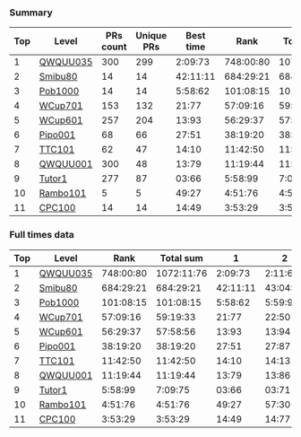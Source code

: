 <!-- Rank double -->
  
### Summary
  <table>
  <thead>
    <tr>
      <th>Top</th>
      <th>Level</th>
      <th>PRs count</th>
      <th>Unique PRs</th>
      <th>Best time</th>
      <th>Rank</th>
      <th>Total sum</th>
      <th>Times > 2x</th>
      <th>Removed times</th>
    </tr>
  </thead>
  <tbody>
    <tr>
      <td>1</td>
      <td><a href="https://elma.online/levels/156">QWQUU035</a>
      </td>
      <td>300</td>
      <td>299</td>
      <td>2:09:73</td>
      <td>748:00:80</td>
      <td>1072:11:76</td>
      <td>65</td>
      <td>66</td>
    </tr>
    <tr>
      <td>2</td>
      <td><a href="https://elma.online/levels/690">Smibu80</a>
      </td>
      <td>14</td>
      <td>14</td>
      <td>42:11:11</td>
      <td>684:29:21</td>
      <td>684:29:21</td>
      <td>0</td>
      <td>0</td>
    </tr>
    <tr>
      <td>3</td>
      <td><a href="https://elma.online/levels/359892">Pob1000</a>
      </td>
      <td>14</td>
      <td>14</td>
      <td>5:58:62</td>
      <td>101:08:15</td>
      <td>101:08:15</td>
      <td>0</td>
      <td>0</td>
    </tr>
    <tr>
      <td>4</td>
      <td><a href="https://elma.online/levels/371127">WCup701</a>
      </td>
      <td>153</td>
      <td>132</td>
      <td>21:77</td>
      <td>57:09:16</td>
      <td>59:19:33</td>
      <td>2</td>
      <td>23</td>
    </tr>
    <tr>
      <td>5</td>
      <td><a href="https://elma.online/levels/237824">WCup601</a>
      </td>
      <td>257</td>
      <td>204</td>
      <td>13:93</td>
      <td>56:29:37</td>
      <td>57:58:56</td>
      <td>3</td>
      <td>56</td>
    </tr>
    <tr>
      <td>6</td>
      <td><a href="https://elma.online/levels/1697">Pipo001</a>
      </td>
      <td>68</td>
      <td>66</td>
      <td>27:51</td>
      <td>38:19:20</td>
      <td>38:19:20</td>
      <td>0</td>
      <td>2</td>
    </tr>
    <tr>
      <td>7</td>
      <td><a href="https://elma.online/levels/331252">TTC101</a>
      </td>
      <td>62</td>
      <td>47</td>
      <td>14:10</td>
      <td>11:42:50</td>
      <td>11:42:50</td>
      <td>0</td>
      <td>15</td>
    </tr>
    <tr>
      <td>8</td>
      <td><a href="https://elma.online/levels/2">QWQUU001</a>
      </td>
      <td>300</td>
      <td>48</td>
      <td>13:79</td>
      <td>11:19:44</td>
      <td>11:19:44</td>
      <td>0</td>
      <td>252</td>
    </tr>
    <tr>
      <td>9</td>
      <td><a href="https://elma.online/levels/163">Tutor1</a>
      </td>
      <td>277</td>
      <td>87</td>
      <td>03:66</td>
      <td>5:58:99</td>
      <td>7:09:75</td>
      <td>4</td>
      <td>194</td>
    </tr>
    <tr>
      <td>10</td>
      <td><a href="https://elma.online/levels/2599">Rambo101</a>
      </td>
      <td>5</td>
      <td>5</td>
      <td>49:27</td>
      <td>4:51:76</td>
      <td>4:51:76</td>
      <td>0</td>
      <td>0</td>
    </tr>
    <tr>
      <td>11</td>
      <td><a href="https://elma.online/levels/483457">CPC100</a>
      </td>
      <td>14</td>
      <td>14</td>
      <td>14:49</td>
      <td>3:53:29</td>
      <td>3:53:29</td>
      <td>0</td>
      <td>0</td>
    </tr>
  </tbody>
</table>

  ### Full times data
  <table>
  <thead>
    <tr>
      <th>Top</th>
      <th>Level</th>
      <th>Rank</th>
      <th>Total sum</th>
      <th>1</th>
      <th>2</th>
      <th>3</th>
      <th>4</th>
      <th>5</th>
      <th>6</th>
      <th>7</th>
      <th>8</th>
      <th>9</th>
      <th>10</th>
      <th>11</th>
      <th>12</th>
      <th>13</th>
      <th>14</th>
      <th>15</th>
      <th>16</th>
      <th>17</th>
      <th>18</th>
      <th>19</th>
      <th>20</th>
      <th>21</th>
      <th>22</th>
      <th>23</th>
      <th>24</th>
      <th>25</th>
      <th>26</th>
      <th>27</th>
      <th>28</th>
      <th>29</th>
      <th>30</th>
      <th>31</th>
      <th>32</th>
      <th>33</th>
      <th>34</th>
      <th>35</th>
      <th>36</th>
      <th>37</th>
      <th>38</th>
      <th>39</th>
      <th>40</th>
      <th>41</th>
      <th>42</th>
      <th>43</th>
      <th>44</th>
      <th>45</th>
      <th>46</th>
      <th>47</th>
      <th>48</th>
      <th>49</th>
      <th>50</th>
      <th>51</th>
      <th>52</th>
      <th>53</th>
      <th>54</th>
      <th>55</th>
      <th>56</th>
      <th>57</th>
      <th>58</th>
      <th>59</th>
      <th>60</th>
      <th>61</th>
      <th>62</th>
      <th>63</th>
      <th>64</th>
      <th>65</th>
      <th>66</th>
      <th>67</th>
      <th>68</th>
      <th>69</th>
      <th>70</th>
      <th>71</th>
      <th>72</th>
      <th>73</th>
      <th>74</th>
      <th>75</th>
      <th>76</th>
      <th>77</th>
      <th>78</th>
      <th>79</th>
      <th>80</th>
      <th>81</th>
      <th>82</th>
      <th>83</th>
      <th>84</th>
      <th>85</th>
      <th>86</th>
      <th>87</th>
      <th>88</th>
      <th>89</th>
      <th>90</th>
      <th>91</th>
      <th>92</th>
      <th>93</th>
      <th>94</th>
      <th>95</th>
      <th>96</th>
      <th>97</th>
      <th>98</th>
      <th>99</th>
      <th>100</th>
      <th>101</th>
      <th>102</th>
      <th>103</th>
      <th>104</th>
      <th>105</th>
      <th>106</th>
      <th>107</th>
      <th>108</th>
      <th>109</th>
      <th>110</th>
      <th>111</th>
      <th>112</th>
      <th>113</th>
      <th>114</th>
      <th>115</th>
      <th>116</th>
      <th>117</th>
      <th>118</th>
      <th>119</th>
      <th>120</th>
      <th>121</th>
      <th>122</th>
      <th>123</th>
      <th>124</th>
      <th>125</th>
      <th>126</th>
      <th>127</th>
      <th>128</th>
      <th>129</th>
      <th>130</th>
      <th>131</th>
      <th>132</th>
      <th>133</th>
      <th>134</th>
      <th>135</th>
      <th>136</th>
      <th>137</th>
      <th>138</th>
      <th>139</th>
      <th>140</th>
      <th>141</th>
      <th>142</th>
      <th>143</th>
      <th>144</th>
      <th>145</th>
      <th>146</th>
      <th>147</th>
      <th>148</th>
      <th>149</th>
      <th>150</th>
      <th>151</th>
      <th>152</th>
      <th>153</th>
      <th>154</th>
      <th>155</th>
      <th>156</th>
      <th>157</th>
      <th>158</th>
      <th>159</th>
      <th>160</th>
      <th>161</th>
      <th>162</th>
      <th>163</th>
      <th>164</th>
      <th>165</th>
      <th>166</th>
      <th>167</th>
      <th>168</th>
      <th>169</th>
      <th>170</th>
      <th>171</th>
      <th>172</th>
      <th>173</th>
      <th>174</th>
      <th>175</th>
      <th>176</th>
      <th>177</th>
      <th>178</th>
      <th>179</th>
      <th>180</th>
      <th>181</th>
      <th>182</th>
      <th>183</th>
      <th>184</th>
      <th>185</th>
      <th>186</th>
      <th>187</th>
      <th>188</th>
      <th>189</th>
      <th>190</th>
      <th>191</th>
      <th>192</th>
      <th>193</th>
      <th>194</th>
      <th>195</th>
      <th>196</th>
      <th>197</th>
      <th>198</th>
      <th>199</th>
      <th>200</th>
      <th>201</th>
      <th>202</th>
      <th>203</th>
      <th>204</th>
      <th>205</th>
      <th>206</th>
      <th>207</th>
      <th>208</th>
      <th>209</th>
      <th>210</th>
      <th>211</th>
      <th>212</th>
      <th>213</th>
      <th>214</th>
      <th>215</th>
      <th>216</th>
      <th>217</th>
      <th>218</th>
      <th>219</th>
      <th>220</th>
      <th>221</th>
      <th>222</th>
      <th>223</th>
      <th>224</th>
      <th>225</th>
      <th>226</th>
      <th>227</th>
      <th>228</th>
      <th>229</th>
      <th>230</th>
      <th>231</th>
      <th>232</th>
      <th>233</th>
      <th>234</th>
      <th>235</th>
      <th>236</th>
      <th>237</th>
      <th>238</th>
      <th>239</th>
      <th>240</th>
      <th>241</th>
      <th>242</th>
      <th>243</th>
      <th>244</th>
      <th>245</th>
      <th>246</th>
      <th>247</th>
      <th>248</th>
      <th>249</th>
      <th>250</th>
      <th>251</th>
      <th>252</th>
      <th>253</th>
      <th>254</th>
      <th>255</th>
      <th>256</th>
      <th>257</th>
      <th>258</th>
      <th>259</th>
      <th>260</th>
      <th>261</th>
      <th>262</th>
      <th>263</th>
      <th>264</th>
      <th>265</th>
      <th>266</th>
      <th>267</th>
      <th>268</th>
      <th>269</th>
      <th>270</th>
      <th>271</th>
      <th>272</th>
      <th>273</th>
      <th>274</th>
      <th>275</th>
      <th>276</th>
      <th>277</th>
      <th>278</th>
      <th>279</th>
      <th>280</th>
      <th>281</th>
      <th>282</th>
      <th>283</th>
      <th>284</th>
      <th>285</th>
      <th>286</th>
      <th>287</th>
      <th>288</th>
      <th>289</th>
      <th>290</th>
      <th>291</th>
      <th>292</th>
      <th>293</th>
      <th>294</th>
      <th>295</th>
      <th>296</th>
      <th>297</th>
      <th>298</th>
      <th>299</th>
      <th>300</th>
    </tr>
  </thead>
  <tbody>
    <tr>
      <td>1</td>
      <td><a href="https://elma.online/levels/156">QWQUU035</a>
      </td>
      <td>748:00:80</td>
      <td>1072:11:76</td>
      <td>2:09:73</td>
      <td>2:11:60</td>
      <td>2:11:62</td>
      <td>2:12:52</td>
      <td>2:13:88</td>
      <td>2:13:94</td>
      <td>2:14:43</td>
      <td>2:15:42</td>
      <td>2:15:92</td>
      <td>2:16:10</td>
      <td>2:17:11</td>
      <td>2:17:25</td>
      <td>2:17:61</td>
      <td>2:17:81</td>
      <td>2:18:30</td>
      <td>2:18:57</td>
      <td>2:19:25</td>
      <td>2:19:50</td>
      <td>2:19:69</td>
      <td>2:19:90</td>
      <td>2:20:73</td>
      <td>2:21:30</td>
      <td>2:21:32</td>
      <td>2:21:34</td>
      <td>2:22:20</td>
      <td>2:22:56</td>
      <td>2:22:57</td>
      <td>2:22:94</td>
      <td>2:23:60</td>
      <td>2:23:26</td>
      <td>2:23:34</td>
      <td>2:23:40</td>
      <td>2:24:70</td>
      <td>2:24:42</td>
      <td>2:25:35</td>
      <td>2:25:67</td>
      <td>2:25:67</td>
      <td>2:25:78</td>
      <td>2:26:41</td>
      <td>2:26:70</td>
      <td>2:26:89</td>
      <td>2:27:54</td>
      <td>2:28:35</td>
      <td>2:28:59</td>
      <td>2:28:72</td>
      <td>2:29:49</td>
      <td>2:29:64</td>
      <td>2:29:84</td>
      <td>2:29:98</td>
      <td>2:30:70</td>
      <td>2:30:68</td>
      <td>2:30:90</td>
      <td>2:31:46</td>
      <td>2:31:69</td>
      <td>2:31:94</td>
      <td>2:32:23</td>
      <td>2:32:33</td>
      <td>2:32:48</td>
      <td>2:32:63</td>
      <td>2:32:72</td>
      <td>2:32:83</td>
      <td>2:32:96</td>
      <td>2:35:60</td>
      <td>2:36:26</td>
      <td>2:36:53</td>
      <td>2:37:66</td>
      <td>2:37:71</td>
      <td>2:38:31</td>
      <td>2:38:53</td>
      <td>2:38:65</td>
      <td>2:38:75</td>
      <td>2:39:00</td>
      <td>2:39:10</td>
      <td>2:39:21</td>
      <td>2:39:38</td>
      <td>2:40:20</td>
      <td>2:40:22</td>
      <td>2:40:72</td>
      <td>2:41:47</td>
      <td>2:41:63</td>
      <td>2:45:15</td>
      <td>2:45:44</td>
      <td>2:45:70</td>
      <td>2:46:43</td>
      <td>2:46:62</td>
      <td>2:47:13</td>
      <td>2:47:29</td>
      <td>2:47:55</td>
      <td>2:48:66</td>
      <td>2:50:75</td>
      <td>2:51:40</td>
      <td>2:51:70</td>
      <td>2:51:86</td>
      <td>2:51:89</td>
      <td>2:52:78</td>
      <td>2:53:15</td>
      <td>2:53:81</td>
      <td>2:55:85</td>
      <td>3:00:53</td>
      <td>3:00:93</td>
      <td>3:06:73</td>
      <td>3:11:43</td>
      <td>3:13:80</td>
      <td>3:14:26</td>
      <td>3:15:70</td>
      <td>3:15:33</td>
      <td>3:16:15</td>
      <td>3:16:58</td>
      <td>3:18:38</td>
      <td>3:18:68</td>
      <td>3:18:80</td>
      <td>3:18:95</td>
      <td>3:19:00</td>
      <td>3:19:15</td>
      <td>3:19:96</td>
      <td>3:19:98</td>
      <td>3:20:12</td>
      <td>3:20:41</td>
      <td>3:20:83</td>
      <td>3:21:68</td>
      <td>3:22:63</td>
      <td>3:22:88</td>
      <td>3:23:36</td>
      <td>3:23:47</td>
      <td>3:23:69</td>
      <td>3:23:70</td>
      <td>3:23:80</td>
      <td>3:23:83</td>
      <td>3:24:63</td>
      <td>3:24:91</td>
      <td>3:24:94</td>
      <td>3:25:24</td>
      <td>3:25:29</td>
      <td>3:26:17</td>
      <td>3:26:18</td>
      <td>3:26:29</td>
      <td>3:27:37</td>
      <td>3:27:77</td>
      <td>3:28:18</td>
      <td>3:28:68</td>
      <td>3:28:99</td>
      <td>3:29:51</td>
      <td>3:29:86</td>
      <td>3:30:38</td>
      <td>3:30:44</td>
      <td>3:31:52</td>
      <td>3:31:58</td>
      <td>3:31:82</td>
      <td>3:32:47</td>
      <td>3:32:86</td>
      <td>3:34:20</td>
      <td>3:34:47</td>
      <td>3:34:82</td>
      <td>3:35:10</td>
      <td>3:35:11</td>
      <td>3:35:88</td>
      <td>3:35:93</td>
      <td>3:36:67</td>
      <td>3:36:74</td>
      <td>3:36:84</td>
      <td>3:37:40</td>
      <td>3:37:16</td>
      <td>3:37:20</td>
      <td>3:37:49</td>
      <td>3:37:67</td>
      <td>3:38:00</td>
      <td>3:38:10</td>
      <td>3:38:40</td>
      <td>3:39:45</td>
      <td>3:40:96</td>
      <td>3:41:36</td>
      <td>3:41:50</td>
      <td>3:41:51</td>
      <td>3:41:75</td>
      <td>3:41:98</td>
      <td>3:42:33</td>
      <td>3:42:65</td>
      <td>3:43:42</td>
      <td>3:43:47</td>
      <td>3:44:79</td>
      <td>3:44:91</td>
      <td>3:44:92</td>
      <td>3:44:98</td>
      <td>3:45:53</td>
      <td>3:45:60</td>
      <td>3:45:95</td>
      <td>3:46:98</td>
      <td>3:47:26</td>
      <td>3:47:32</td>
      <td>3:47:53</td>
      <td>3:47:66</td>
      <td>3:48:34</td>
      <td>3:48:37</td>
      <td>3:49:10</td>
      <td>3:49:20</td>
      <td>3:49:67</td>
      <td>3:49:78</td>
      <td>3:50:60</td>
      <td>3:51:23</td>
      <td>3:52:19</td>
      <td>3:52:63</td>
      <td>3:52:65</td>
      <td>3:52:72</td>
      <td>3:54:43</td>
      <td>3:54:60</td>
      <td>3:54:75</td>
      <td>3:54:76</td>
      <td>3:55:72</td>
      <td>3:55:73</td>
      <td>3:56:79</td>
      <td>3:58:13</td>
      <td>3:58:22</td>
      <td>3:59:37</td>
      <td>4:00:19</td>
      <td>4:02:00</td>
      <td>4:03:38</td>
      <td>4:03:43</td>
      <td>4:03:80</td>
      <td>4:07:72</td>
      <td>4:08:64</td>
      <td>4:08:80</td>
      <td>4:08:93</td>
      <td>4:09:80</td>
      <td>4:09:34</td>
      <td>4:09:43</td>
      <td>4:10:80</td>
      <td>4:11:53</td>
      <td>4:13:00</td>
      <td>4:15:68</td>
      <td>4:16:28</td>
      <td>4:16:57</td>
      <td>4:16:75</td>
      <td>4:17:38</td>
      <td>4:19:50</td>
      <td>4:19:40</td>
      <td><strike>4:20:62</strike>
      </td>
      <td><strike>4:22:77</strike>
      </td>
      <td><strike>4:24:60</strike>
      </td>
      <td><strike>4:26:30</strike>
      </td>
      <td><strike>4:27:30</strike>
      </td>
      <td><strike>4:28:43</strike>
      </td>
      <td><strike>4:30:10</strike>
      </td>
      <td><strike>4:30:45</strike>
      </td>
      <td><strike>4:30:70</strike>
      </td>
      <td><strike>4:30:92</strike>
      </td>
      <td><strike>4:33:79</strike>
      </td>
      <td><strike>4:34:85</strike>
      </td>
      <td><strike>4:38:62</strike>
      </td>
      <td><strike>4:40:32</strike>
      </td>
      <td><strike>4:40:39</strike>
      </td>
      <td><strike>4:41:10</strike>
      </td>
      <td><strike>4:42:00</strike>
      </td>
      <td><strike>4:42:30</strike>
      </td>
      <td><strike>4:43:12</strike>
      </td>
      <td><strike>4:43:58</strike>
      </td>
      <td><strike>4:44:21</strike>
      </td>
      <td><strike>4:47:73</strike>
      </td>
      <td><strike>4:48:10</strike>
      </td>
      <td><strike>4:50:86</strike>
      </td>
      <td><strike>4:51:32</strike>
      </td>
      <td><strike>4:51:44</strike>
      </td>
      <td><strike>4:52:82</strike>
      </td>
      <td><strike>4:54:29</strike>
      </td>
      <td><strike>4:54:32</strike>
      </td>
      <td><strike>4:54:91</strike>
      </td>
      <td><strike>4:55:39</strike>
      </td>
      <td><strike>4:55:53</strike>
      </td>
      <td><strike>4:55:55</strike>
      </td>
      <td><strike>4:56:32</strike>
      </td>
      <td><strike>4:58:47</strike>
      </td>
      <td><strike>4:59:41</strike>
      </td>
      <td><strike>4:59:92</strike>
      </td>
      <td><strike>5:00:87</strike>
      </td>
      <td><strike>5:04:51</strike>
      </td>
      <td><strike>5:04:54</strike>
      </td>
      <td><strike>5:05:20</strike>
      </td>
      <td><strike>5:07:18</strike>
      </td>
      <td><strike>5:08:40</strike>
      </td>
      <td><strike>5:09:19</strike>
      </td>
      <td><strike>5:10:40</strike>
      </td>
      <td><strike>5:10:75</strike>
      </td>
      <td><strike>5:11:84</strike>
      </td>
      <td><strike>5:13:98</strike>
      </td>
      <td><strike>5:15:40</strike>
      </td>
      <td><strike>5:15:79</strike>
      </td>
      <td><strike>5:16:18</strike>
      </td>
      <td><strike>5:20:27</strike>
      </td>
      <td><strike>5:21:71</strike>
      </td>
      <td><strike>5:23:39</strike>
      </td>
      <td><strike>5:23:49</strike>
      </td>
      <td><strike>5:27:66</strike>
      </td>
      <td><strike>5:32:62</strike>
      </td>
      <td><strike>5:33:68</strike>
      </td>
      <td><strike>5:35:54</strike>
      </td>
      <td><strike>5:37:72</strike>
      </td>
      <td><strike>5:38:20</strike>
      </td>
      <td><strike>5:40:60</strike>
      </td>
      <td><strike>5:40:13</strike>
      </td>
      <td><strike>5:40:34</strike>
      </td>
      <td><strike>5:40:60</strike>
      </td>
    </tr>
    <tr>
      <td>2</td>
      <td><a href="https://elma.online/levels/690">Smibu80</a>
      </td>
      <td>684:29:21</td>
      <td>684:29:21</td>
      <td>42:11:11</td>
      <td>43:04:21</td>
      <td>44:25:00</td>
      <td>44:44:49</td>
      <td>45:29:16</td>
      <td>45:34:16</td>
      <td>45:38:11</td>
      <td>46:00:42</td>
      <td>47:33:40</td>
      <td>49:48:44</td>
      <td>50:36:54</td>
      <td>55:32:78</td>
      <td>59:18:28</td>
      <td>64:33:11</td>
      <td></td>
      <td></td>
      <td></td>
      <td></td>
      <td></td>
      <td></td>
      <td></td>
      <td></td>
      <td></td>
      <td></td>
      <td></td>
      <td></td>
      <td></td>
      <td></td>
      <td></td>
      <td></td>
      <td></td>
      <td></td>
      <td></td>
      <td></td>
      <td></td>
      <td></td>
      <td></td>
      <td></td>
      <td></td>
      <td></td>
      <td></td>
      <td></td>
      <td></td>
      <td></td>
      <td></td>
      <td></td>
      <td></td>
      <td></td>
      <td></td>
      <td></td>
      <td></td>
      <td></td>
      <td></td>
      <td></td>
      <td></td>
      <td></td>
      <td></td>
      <td></td>
      <td></td>
      <td></td>
      <td></td>
      <td></td>
      <td></td>
      <td></td>
      <td></td>
      <td></td>
      <td></td>
      <td></td>
      <td></td>
      <td></td>
      <td></td>
      <td></td>
      <td></td>
      <td></td>
      <td></td>
      <td></td>
      <td></td>
      <td></td>
      <td></td>
      <td></td>
      <td></td>
      <td></td>
      <td></td>
      <td></td>
      <td></td>
      <td></td>
      <td></td>
      <td></td>
      <td></td>
      <td></td>
      <td></td>
      <td></td>
      <td></td>
      <td></td>
      <td></td>
      <td></td>
      <td></td>
      <td></td>
      <td></td>
      <td></td>
      <td></td>
      <td></td>
      <td></td>
      <td></td>
      <td></td>
      <td></td>
      <td></td>
      <td></td>
      <td></td>
      <td></td>
      <td></td>
      <td></td>
      <td></td>
      <td></td>
      <td></td>
      <td></td>
      <td></td>
      <td></td>
      <td></td>
      <td></td>
      <td></td>
      <td></td>
      <td></td>
      <td></td>
      <td></td>
      <td></td>
      <td></td>
      <td></td>
      <td></td>
      <td></td>
      <td></td>
      <td></td>
      <td></td>
      <td></td>
      <td></td>
      <td></td>
      <td></td>
      <td></td>
      <td></td>
      <td></td>
      <td></td>
      <td></td>
      <td></td>
      <td></td>
      <td></td>
      <td></td>
      <td></td>
      <td></td>
      <td></td>
      <td></td>
      <td></td>
      <td></td>
      <td></td>
      <td></td>
      <td></td>
      <td></td>
      <td></td>
      <td></td>
      <td></td>
      <td></td>
      <td></td>
      <td></td>
      <td></td>
      <td></td>
      <td></td>
      <td></td>
      <td></td>
      <td></td>
      <td></td>
      <td></td>
      <td></td>
      <td></td>
      <td></td>
      <td></td>
      <td></td>
      <td></td>
      <td></td>
      <td></td>
      <td></td>
      <td></td>
      <td></td>
      <td></td>
      <td></td>
      <td></td>
      <td></td>
      <td></td>
      <td></td>
      <td></td>
      <td></td>
      <td></td>
      <td></td>
      <td></td>
      <td></td>
      <td></td>
      <td></td>
      <td></td>
      <td></td>
      <td></td>
      <td></td>
      <td></td>
      <td></td>
      <td></td>
      <td></td>
      <td></td>
      <td></td>
      <td></td>
      <td></td>
      <td></td>
      <td></td>
      <td></td>
      <td></td>
      <td></td>
      <td></td>
      <td></td>
      <td></td>
      <td></td>
      <td></td>
      <td></td>
      <td></td>
      <td></td>
      <td></td>
      <td></td>
      <td></td>
      <td></td>
      <td></td>
      <td></td>
      <td></td>
      <td></td>
      <td></td>
      <td></td>
      <td></td>
      <td></td>
      <td></td>
      <td></td>
      <td></td>
      <td></td>
      <td></td>
      <td></td>
      <td></td>
      <td></td>
      <td></td>
      <td></td>
      <td></td>
      <td></td>
      <td></td>
      <td></td>
      <td></td>
      <td></td>
      <td></td>
      <td></td>
      <td></td>
      <td></td>
      <td></td>
      <td></td>
      <td></td>
      <td></td>
      <td></td>
      <td></td>
      <td></td>
      <td></td>
      <td></td>
      <td></td>
      <td></td>
      <td></td>
      <td></td>
      <td></td>
      <td></td>
      <td></td>
      <td></td>
      <td></td>
      <td></td>
      <td></td>
      <td></td>
      <td></td>
      <td></td>
      <td></td>
      <td></td>
      <td></td>
      <td></td>
      <td></td>
      <td></td>
      <td></td>
      <td></td>
      <td></td>
      <td></td>
      <td></td>
      <td></td>
      <td></td>
      <td></td>
      <td></td>
      <td></td>
      <td></td>
      <td></td>
      <td></td>
      <td></td>
      <td></td>
      <td></td>
      <td></td>
      <td></td>
      <td></td>
    </tr>
    <tr>
      <td>3</td>
      <td><a href="https://elma.online/levels/359892">Pob1000</a>
      </td>
      <td>101:08:15</td>
      <td>101:08:15</td>
      <td>5:58:62</td>
      <td>5:59:96</td>
      <td>6:06:61</td>
      <td>6:15:80</td>
      <td>6:18:58</td>
      <td>6:20:40</td>
      <td>6:31:76</td>
      <td>7:02:40</td>
      <td>7:02:28</td>
      <td>7:41:98</td>
      <td>8:05:65</td>
      <td>8:13:54</td>
      <td>9:25:51</td>
      <td>10:05:78</td>
      <td></td>
      <td></td>
      <td></td>
      <td></td>
      <td></td>
      <td></td>
      <td></td>
      <td></td>
      <td></td>
      <td></td>
      <td></td>
      <td></td>
      <td></td>
      <td></td>
      <td></td>
      <td></td>
      <td></td>
      <td></td>
      <td></td>
      <td></td>
      <td></td>
      <td></td>
      <td></td>
      <td></td>
      <td></td>
      <td></td>
      <td></td>
      <td></td>
      <td></td>
      <td></td>
      <td></td>
      <td></td>
      <td></td>
      <td></td>
      <td></td>
      <td></td>
      <td></td>
      <td></td>
      <td></td>
      <td></td>
      <td></td>
      <td></td>
      <td></td>
      <td></td>
      <td></td>
      <td></td>
      <td></td>
      <td></td>
      <td></td>
      <td></td>
      <td></td>
      <td></td>
      <td></td>
      <td></td>
      <td></td>
      <td></td>
      <td></td>
      <td></td>
      <td></td>
      <td></td>
      <td></td>
      <td></td>
      <td></td>
      <td></td>
      <td></td>
      <td></td>
      <td></td>
      <td></td>
      <td></td>
      <td></td>
      <td></td>
      <td></td>
      <td></td>
      <td></td>
      <td></td>
      <td></td>
      <td></td>
      <td></td>
      <td></td>
      <td></td>
      <td></td>
      <td></td>
      <td></td>
      <td></td>
      <td></td>
      <td></td>
      <td></td>
      <td></td>
      <td></td>
      <td></td>
      <td></td>
      <td></td>
      <td></td>
      <td></td>
      <td></td>
      <td></td>
      <td></td>
      <td></td>
      <td></td>
      <td></td>
      <td></td>
      <td></td>
      <td></td>
      <td></td>
      <td></td>
      <td></td>
      <td></td>
      <td></td>
      <td></td>
      <td></td>
      <td></td>
      <td></td>
      <td></td>
      <td></td>
      <td></td>
      <td></td>
      <td></td>
      <td></td>
      <td></td>
      <td></td>
      <td></td>
      <td></td>
      <td></td>
      <td></td>
      <td></td>
      <td></td>
      <td></td>
      <td></td>
      <td></td>
      <td></td>
      <td></td>
      <td></td>
      <td></td>
      <td></td>
      <td></td>
      <td></td>
      <td></td>
      <td></td>
      <td></td>
      <td></td>
      <td></td>
      <td></td>
      <td></td>
      <td></td>
      <td></td>
      <td></td>
      <td></td>
      <td></td>
      <td></td>
      <td></td>
      <td></td>
      <td></td>
      <td></td>
      <td></td>
      <td></td>
      <td></td>
      <td></td>
      <td></td>
      <td></td>
      <td></td>
      <td></td>
      <td></td>
      <td></td>
      <td></td>
      <td></td>
      <td></td>
      <td></td>
      <td></td>
      <td></td>
      <td></td>
      <td></td>
      <td></td>
      <td></td>
      <td></td>
      <td></td>
      <td></td>
      <td></td>
      <td></td>
      <td></td>
      <td></td>
      <td></td>
      <td></td>
      <td></td>
      <td></td>
      <td></td>
      <td></td>
      <td></td>
      <td></td>
      <td></td>
      <td></td>
      <td></td>
      <td></td>
      <td></td>
      <td></td>
      <td></td>
      <td></td>
      <td></td>
      <td></td>
      <td></td>
      <td></td>
      <td></td>
      <td></td>
      <td></td>
      <td></td>
      <td></td>
      <td></td>
      <td></td>
      <td></td>
      <td></td>
      <td></td>
      <td></td>
      <td></td>
      <td></td>
      <td></td>
      <td></td>
      <td></td>
      <td></td>
      <td></td>
      <td></td>
      <td></td>
      <td></td>
      <td></td>
      <td></td>
      <td></td>
      <td></td>
      <td></td>
      <td></td>
      <td></td>
      <td></td>
      <td></td>
      <td></td>
      <td></td>
      <td></td>
      <td></td>
      <td></td>
      <td></td>
      <td></td>
      <td></td>
      <td></td>
      <td></td>
      <td></td>
      <td></td>
      <td></td>
      <td></td>
      <td></td>
      <td></td>
      <td></td>
      <td></td>
      <td></td>
      <td></td>
      <td></td>
      <td></td>
      <td></td>
      <td></td>
      <td></td>
      <td></td>
      <td></td>
      <td></td>
      <td></td>
      <td></td>
      <td></td>
      <td></td>
      <td></td>
      <td></td>
      <td></td>
      <td></td>
      <td></td>
      <td></td>
      <td></td>
      <td></td>
      <td></td>
      <td></td>
      <td></td>
      <td></td>
      <td></td>
      <td></td>
      <td></td>
      <td></td>
      <td></td>
      <td></td>
      <td></td>
      <td></td>
      <td></td>
      <td></td>
      <td></td>
      <td></td>
    </tr>
    <tr>
      <td>4</td>
      <td><a href="https://elma.online/levels/371127">WCup701</a>
      </td>
      <td>57:09:16</td>
      <td>59:19:33</td>
      <td>21:77</td>
      <td>22:50</td>
      <td>22:11</td>
      <td>22:14</td>
      <td>22:18</td>
      <td>22:35</td>
      <td>22:56</td>
      <td>22:69</td>
      <td>23:13</td>
      <td>23:21</td>
      <td>23:27</td>
      <td>23:29</td>
      <td>23:41</td>
      <td>23:43</td>
      <td>23:51</td>
      <td>23:62</td>
      <td>23:99</td>
      <td>24:36</td>
      <td>24:56</td>
      <td>24:73</td>
      <td>24:74</td>
      <td>24:77</td>
      <td>24:83</td>
      <td>24:85</td>
      <td>24:90</td>
      <td>24:94</td>
      <td>24:95</td>
      <td>24:96</td>
      <td>24:99</td>
      <td>24:99</td>
      <td>25:50</td>
      <td>25:60</td>
      <td>25:60</td>
      <td>25:60</td>
      <td>25:70</td>
      <td>25:90</td>
      <td>25:11</td>
      <td>25:12</td>
      <td>25:13</td>
      <td>25:13</td>
      <td>25:13</td>
      <td>25:16</td>
      <td>25:16</td>
      <td>25:16</td>
      <td>25:17</td>
      <td>25:17</td>
      <td>25:20</td>
      <td>25:21</td>
      <td>25:22</td>
      <td>25:25</td>
      <td>25:27</td>
      <td>25:27</td>
      <td>25:30</td>
      <td>25:33</td>
      <td>25:33</td>
      <td>25:36</td>
      <td>25:37</td>
      <td>25:38</td>
      <td>25:40</td>
      <td>25:40</td>
      <td>25:41</td>
      <td>25:42</td>
      <td>25:43</td>
      <td>25:44</td>
      <td>25:46</td>
      <td>25:46</td>
      <td>25:49</td>
      <td>25:53</td>
      <td>25:56</td>
      <td>25:56</td>
      <td>25:57</td>
      <td>25:57</td>
      <td>25:58</td>
      <td>25:63</td>
      <td>25:65</td>
      <td>25:66</td>
      <td>25:68</td>
      <td>25:68</td>
      <td>25:71</td>
      <td>25:72</td>
      <td>25:74</td>
      <td>25:74</td>
      <td>25:74</td>
      <td>25:77</td>
      <td>25:77</td>
      <td>25:81</td>
      <td>25:82</td>
      <td>25:83</td>
      <td>25:84</td>
      <td>25:86</td>
      <td>25:86</td>
      <td>25:89</td>
      <td>25:93</td>
      <td>25:95</td>
      <td>26:30</td>
      <td>26:80</td>
      <td>26:14</td>
      <td>26:23</td>
      <td>26:30</td>
      <td>26:39</td>
      <td>26:46</td>
      <td>26:50</td>
      <td>26:58</td>
      <td>26:60</td>
      <td>26:61</td>
      <td>26:70</td>
      <td>26:70</td>
      <td>26:71</td>
      <td>26:73</td>
      <td>26:83</td>
      <td>26:93</td>
      <td>27:00</td>
      <td>27:50</td>
      <td>27:70</td>
      <td>27:28</td>
      <td>27:44</td>
      <td>27:55</td>
      <td>27:58</td>
      <td>27:61</td>
      <td>27:62</td>
      <td>27:64</td>
      <td>27:65</td>
      <td>27:66</td>
      <td>27:74</td>
      <td>27:85</td>
      <td>27:85</td>
      <td>27:96</td>
      <td>28:00</td>
      <td>28:16</td>
      <td>28:20</td>
      <td>28:35</td>
      <td>28:36</td>
      <td>28:50</td>
      <td>28:52</td>
      <td>28:60</td>
      <td>28:87</td>
      <td>28:96</td>
      <td>28:98</td>
      <td>29:11</td>
      <td>30:90</td>
      <td>30:43</td>
      <td>30:94</td>
      <td>31:90</td>
      <td>31:42</td>
      <td>31:58</td>
      <td>32:54</td>
      <td>32:68</td>
      <td>33:26</td>
      <td>33:65</td>
      <td>34:44</td>
      <td>39:99</td>
      <td><strike>1:02:52</strike>
      </td>
      <td><strike>1:07:65</strike>
      </td>
      <td></td>
      <td></td>
      <td></td>
      <td></td>
      <td></td>
      <td></td>
      <td></td>
      <td></td>
      <td></td>
      <td></td>
      <td></td>
      <td></td>
      <td></td>
      <td></td>
      <td></td>
      <td></td>
      <td></td>
      <td></td>
      <td></td>
      <td></td>
      <td></td>
      <td></td>
      <td></td>
      <td></td>
      <td></td>
      <td></td>
      <td></td>
      <td></td>
      <td></td>
      <td></td>
      <td></td>
      <td></td>
      <td></td>
      <td></td>
      <td></td>
      <td></td>
      <td></td>
      <td></td>
      <td></td>
      <td></td>
      <td></td>
      <td></td>
      <td></td>
      <td></td>
      <td></td>
      <td></td>
      <td></td>
      <td></td>
      <td></td>
      <td></td>
      <td></td>
      <td></td>
      <td></td>
      <td></td>
      <td></td>
      <td></td>
      <td></td>
      <td></td>
      <td></td>
      <td></td>
      <td></td>
      <td></td>
      <td></td>
      <td></td>
      <td></td>
      <td></td>
      <td></td>
      <td></td>
      <td></td>
      <td></td>
      <td></td>
      <td></td>
      <td></td>
      <td></td>
      <td></td>
      <td></td>
      <td></td>
      <td></td>
      <td></td>
      <td></td>
      <td></td>
      <td></td>
      <td></td>
      <td></td>
      <td></td>
      <td></td>
      <td></td>
      <td></td>
      <td></td>
      <td></td>
      <td></td>
      <td></td>
      <td></td>
      <td></td>
      <td></td>
      <td></td>
      <td></td>
      <td></td>
      <td></td>
      <td></td>
      <td></td>
      <td></td>
      <td></td>
      <td></td>
      <td></td>
      <td></td>
      <td></td>
      <td></td>
      <td></td>
      <td></td>
      <td></td>
      <td></td>
      <td></td>
      <td></td>
      <td></td>
      <td></td>
      <td></td>
      <td></td>
      <td></td>
      <td></td>
      <td></td>
      <td></td>
      <td></td>
      <td></td>
      <td></td>
      <td></td>
      <td></td>
      <td></td>
      <td></td>
      <td></td>
      <td></td>
      <td></td>
      <td></td>
      <td></td>
      <td></td>
      <td></td>
      <td></td>
      <td></td>
      <td></td>
      <td></td>
      <td></td>
      <td></td>
      <td></td>
      <td></td>
      <td></td>
      <td></td>
      <td></td>
    </tr>
    <tr>
      <td>5</td>
      <td><a href="https://elma.online/levels/237824">WCup601</a>
      </td>
      <td>56:29:37</td>
      <td>57:58:56</td>
      <td>13:93</td>
      <td>13:94</td>
      <td>13:95</td>
      <td>14:00</td>
      <td>14:40</td>
      <td>14:50</td>
      <td>14:14</td>
      <td>14:15</td>
      <td>14:16</td>
      <td>14:17</td>
      <td>14:19</td>
      <td>14:20</td>
      <td>14:20</td>
      <td>14:21</td>
      <td>14:22</td>
      <td>14:22</td>
      <td>14:25</td>
      <td>14:28</td>
      <td>14:29</td>
      <td>14:32</td>
      <td>14:36</td>
      <td>14:36</td>
      <td>14:42</td>
      <td>14:43</td>
      <td>14:45</td>
      <td>14:46</td>
      <td>14:48</td>
      <td>14:48</td>
      <td>14:50</td>
      <td>14:51</td>
      <td>14:51</td>
      <td>14:57</td>
      <td>14:58</td>
      <td>14:60</td>
      <td>14:60</td>
      <td>14:63</td>
      <td>14:63</td>
      <td>14:64</td>
      <td>14:66</td>
      <td>14:69</td>
      <td>14:69</td>
      <td>14:72</td>
      <td>14:80</td>
      <td>14:80</td>
      <td>14:80</td>
      <td>14:81</td>
      <td>14:81</td>
      <td>14:85</td>
      <td>14:85</td>
      <td>14:86</td>
      <td>14:87</td>
      <td>14:88</td>
      <td>14:88</td>
      <td>14:89</td>
      <td>14:89</td>
      <td>14:91</td>
      <td>14:95</td>
      <td>14:96</td>
      <td>14:96</td>
      <td>14:96</td>
      <td>14:97</td>
      <td>14:98</td>
      <td>14:99</td>
      <td>15:40</td>
      <td>15:60</td>
      <td>15:80</td>
      <td>15:80</td>
      <td>15:90</td>
      <td>15:90</td>
      <td>15:10</td>
      <td>15:10</td>
      <td>15:11</td>
      <td>15:13</td>
      <td>15:13</td>
      <td>15:16</td>
      <td>15:17</td>
      <td>15:25</td>
      <td>15:26</td>
      <td>15:28</td>
      <td>15:33</td>
      <td>15:33</td>
      <td>15:39</td>
      <td>15:39</td>
      <td>15:39</td>
      <td>15:42</td>
      <td>15:43</td>
      <td>15:47</td>
      <td>15:48</td>
      <td>15:50</td>
      <td>15:52</td>
      <td>15:53</td>
      <td>15:54</td>
      <td>15:57</td>
      <td>15:61</td>
      <td>15:61</td>
      <td>15:61</td>
      <td>15:68</td>
      <td>15:70</td>
      <td>15:71</td>
      <td>15:75</td>
      <td>15:77</td>
      <td>15:78</td>
      <td>15:80</td>
      <td>15:80</td>
      <td>15:80</td>
      <td>15:85</td>
      <td>15:86</td>
      <td>15:88</td>
      <td>15:88</td>
      <td>15:89</td>
      <td>15:92</td>
      <td>15:92</td>
      <td>15:98</td>
      <td>16:00</td>
      <td>16:00</td>
      <td>16:00</td>
      <td>16:10</td>
      <td>16:10</td>
      <td>16:20</td>
      <td>16:30</td>
      <td>16:40</td>
      <td>16:40</td>
      <td>16:50</td>
      <td>16:50</td>
      <td>16:70</td>
      <td>16:90</td>
      <td>16:90</td>
      <td>16:11</td>
      <td>16:13</td>
      <td>16:14</td>
      <td>16:16</td>
      <td>16:16</td>
      <td>16:17</td>
      <td>16:17</td>
      <td>16:18</td>
      <td>16:20</td>
      <td>16:20</td>
      <td>16:21</td>
      <td>16:23</td>
      <td>16:23</td>
      <td>16:24</td>
      <td>16:26</td>
      <td>16:28</td>
      <td>16:32</td>
      <td>16:32</td>
      <td>16:34</td>
      <td>16:35</td>
      <td>16:36</td>
      <td>16:38</td>
      <td>16:38</td>
      <td>16:39</td>
      <td>16:40</td>
      <td>16:41</td>
      <td>16:41</td>
      <td>16:42</td>
      <td>16:43</td>
      <td>16:45</td>
      <td>16:46</td>
      <td>16:46</td>
      <td>16:47</td>
      <td>16:48</td>
      <td>16:48</td>
      <td>16:50</td>
      <td>16:50</td>
      <td>16:52</td>
      <td>16:53</td>
      <td>16:71</td>
      <td>16:71</td>
      <td>16:74</td>
      <td>16:77</td>
      <td>16:77</td>
      <td>16:83</td>
      <td>16:87</td>
      <td>16:87</td>
      <td>16:90</td>
      <td>16:94</td>
      <td>16:96</td>
      <td>16:99</td>
      <td>17:10</td>
      <td>17:20</td>
      <td>17:30</td>
      <td>17:40</td>
      <td>17:70</td>
      <td>17:12</td>
      <td>17:20</td>
      <td>17:20</td>
      <td>17:27</td>
      <td>17:28</td>
      <td>17:31</td>
      <td>17:34</td>
      <td>17:35</td>
      <td>17:36</td>
      <td>17:40</td>
      <td>17:44</td>
      <td>17:45</td>
      <td>17:45</td>
      <td>17:46</td>
      <td>17:49</td>
      <td>17:52</td>
      <td>17:55</td>
      <td>17:57</td>
      <td>17:58</td>
      <td>17:72</td>
      <td>17:81</td>
      <td>17:88</td>
      <td>17:95</td>
      <td>17:97</td>
      <td>17:98</td>
      <td>18:80</td>
      <td>18:14</td>
      <td>18:28</td>
      <td>18:53</td>
      <td>18:61</td>
      <td>18:66</td>
      <td>18:80</td>
      <td>18:80</td>
      <td>18:88</td>
      <td>18:99</td>
      <td>19:00</td>
      <td>19:30</td>
      <td>19:23</td>
      <td>19:23</td>
      <td>19:24</td>
      <td>19:25</td>
      <td>19:36</td>
      <td>19:38</td>
      <td>19:50</td>
      <td>19:66</td>
      <td>19:67</td>
      <td>19:77</td>
      <td>19:86</td>
      <td>20:10</td>
      <td>20:90</td>
      <td>20:22</td>
      <td>20:22</td>
      <td>20:26</td>
      <td>20:28</td>
      <td>20:32</td>
      <td>20:39</td>
      <td>21:30</td>
      <td>21:70</td>
      <td>21:30</td>
      <td>21:43</td>
      <td>21:87</td>
      <td>21:91</td>
      <td>22:41</td>
      <td>22:80</td>
      <td>23:22</td>
      <td>23:67</td>
      <td>24:38</td>
      <td>25:35</td>
      <td>26:80</td>
      <td>27:36</td>
      <td>27:57</td>
      <td><strike>27:93</strike>
      </td>
      <td><strike>28:19</strike>
      </td>
      <td><strike>33:70</strike>
      </td>
      <td></td>
      <td></td>
      <td></td>
      <td></td>
      <td></td>
      <td></td>
      <td></td>
      <td></td>
      <td></td>
      <td></td>
      <td></td>
      <td></td>
      <td></td>
      <td></td>
      <td></td>
      <td></td>
      <td></td>
      <td></td>
      <td></td>
      <td></td>
      <td></td>
      <td></td>
      <td></td>
      <td></td>
      <td></td>
      <td></td>
      <td></td>
      <td></td>
      <td></td>
      <td></td>
      <td></td>
      <td></td>
      <td></td>
      <td></td>
      <td></td>
      <td></td>
      <td></td>
      <td></td>
      <td></td>
      <td></td>
      <td></td>
      <td></td>
      <td></td>
    </tr>
    <tr>
      <td>6</td>
      <td><a href="https://elma.online/levels/1697">Pipo001</a>
      </td>
      <td>38:19:20</td>
      <td>38:19:20</td>
      <td>27:51</td>
      <td>27:87</td>
      <td>28:79</td>
      <td>29:43</td>
      <td>29:46</td>
      <td>30:50</td>
      <td>30:75</td>
      <td>30:88</td>
      <td>30:88</td>
      <td>31:80</td>
      <td>31:11</td>
      <td>31:55</td>
      <td>31:62</td>
      <td>31:81</td>
      <td>31:92</td>
      <td>32:20</td>
      <td>32:18</td>
      <td>32:29</td>
      <td>32:43</td>
      <td>32:50</td>
      <td>32:53</td>
      <td>32:64</td>
      <td>32:65</td>
      <td>32:73</td>
      <td>32:76</td>
      <td>33:80</td>
      <td>33:13</td>
      <td>33:13</td>
      <td>33:15</td>
      <td>33:27</td>
      <td>33:29</td>
      <td>33:38</td>
      <td>34:50</td>
      <td>34:70</td>
      <td>34:19</td>
      <td>34:66</td>
      <td>34:73</td>
      <td>34:84</td>
      <td>34:85</td>
      <td>34:91</td>
      <td>35:11</td>
      <td>35:51</td>
      <td>35:58</td>
      <td>35:62</td>
      <td>35:82</td>
      <td>35:84</td>
      <td>35:98</td>
      <td>36:20</td>
      <td>36:61</td>
      <td>36:64</td>
      <td>37:22</td>
      <td>37:30</td>
      <td>37:52</td>
      <td>37:58</td>
      <td>37:70</td>
      <td>38:37</td>
      <td>38:82</td>
      <td>38:89</td>
      <td>38:93</td>
      <td>39:21</td>
      <td>39:36</td>
      <td>40:28</td>
      <td>40:48</td>
      <td>41:96</td>
      <td>42:54</td>
      <td>42:85</td>
      <td>43:00</td>
      <td>43:85</td>
      <td></td>
      <td></td>
      <td></td>
      <td></td>
      <td></td>
      <td></td>
      <td></td>
      <td></td>
      <td></td>
      <td></td>
      <td></td>
      <td></td>
      <td></td>
      <td></td>
      <td></td>
      <td></td>
      <td></td>
      <td></td>
      <td></td>
      <td></td>
      <td></td>
      <td></td>
      <td></td>
      <td></td>
      <td></td>
      <td></td>
      <td></td>
      <td></td>
      <td></td>
      <td></td>
      <td></td>
      <td></td>
      <td></td>
      <td></td>
      <td></td>
      <td></td>
      <td></td>
      <td></td>
      <td></td>
      <td></td>
      <td></td>
      <td></td>
      <td></td>
      <td></td>
      <td></td>
      <td></td>
      <td></td>
      <td></td>
      <td></td>
      <td></td>
      <td></td>
      <td></td>
      <td></td>
      <td></td>
      <td></td>
      <td></td>
      <td></td>
      <td></td>
      <td></td>
      <td></td>
      <td></td>
      <td></td>
      <td></td>
      <td></td>
      <td></td>
      <td></td>
      <td></td>
      <td></td>
      <td></td>
      <td></td>
      <td></td>
      <td></td>
      <td></td>
      <td></td>
      <td></td>
      <td></td>
      <td></td>
      <td></td>
      <td></td>
      <td></td>
      <td></td>
      <td></td>
      <td></td>
      <td></td>
      <td></td>
      <td></td>
      <td></td>
      <td></td>
      <td></td>
      <td></td>
      <td></td>
      <td></td>
      <td></td>
      <td></td>
      <td></td>
      <td></td>
      <td></td>
      <td></td>
      <td></td>
      <td></td>
      <td></td>
      <td></td>
      <td></td>
      <td></td>
      <td></td>
      <td></td>
      <td></td>
      <td></td>
      <td></td>
      <td></td>
      <td></td>
      <td></td>
      <td></td>
      <td></td>
      <td></td>
      <td></td>
      <td></td>
      <td></td>
      <td></td>
      <td></td>
      <td></td>
      <td></td>
      <td></td>
      <td></td>
      <td></td>
      <td></td>
      <td></td>
      <td></td>
      <td></td>
      <td></td>
      <td></td>
      <td></td>
      <td></td>
      <td></td>
      <td></td>
      <td></td>
      <td></td>
      <td></td>
      <td></td>
      <td></td>
      <td></td>
      <td></td>
      <td></td>
      <td></td>
      <td></td>
      <td></td>
      <td></td>
      <td></td>
      <td></td>
      <td></td>
      <td></td>
      <td></td>
      <td></td>
      <td></td>
      <td></td>
      <td></td>
      <td></td>
      <td></td>
      <td></td>
      <td></td>
      <td></td>
      <td></td>
      <td></td>
      <td></td>
      <td></td>
      <td></td>
      <td></td>
      <td></td>
      <td></td>
      <td></td>
      <td></td>
      <td></td>
      <td></td>
      <td></td>
      <td></td>
      <td></td>
      <td></td>
      <td></td>
      <td></td>
      <td></td>
      <td></td>
      <td></td>
      <td></td>
      <td></td>
      <td></td>
      <td></td>
      <td></td>
      <td></td>
      <td></td>
      <td></td>
      <td></td>
      <td></td>
      <td></td>
      <td></td>
      <td></td>
      <td></td>
      <td></td>
      <td></td>
      <td></td>
      <td></td>
      <td></td>
      <td></td>
      <td></td>
      <td></td>
      <td></td>
      <td></td>
      <td></td>
      <td></td>
      <td></td>
      <td></td>
      <td></td>
      <td></td>
      <td></td>
      <td></td>
      <td></td>
      <td></td>
      <td></td>
      <td></td>
      <td></td>
      <td></td>
      <td></td>
      <td></td>
      <td></td>
      <td></td>
      <td></td>
      <td></td>
      <td></td>
      <td></td>
      <td></td>
      <td></td>
      <td></td>
      <td></td>
    </tr>
    <tr>
      <td>7</td>
      <td><a href="https://elma.online/levels/331252">TTC101</a>
      </td>
      <td>11:42:50</td>
      <td>11:42:50</td>
      <td>14:10</td>
      <td>14:13</td>
      <td>14:24</td>
      <td>14:26</td>
      <td>14:27</td>
      <td>14:27</td>
      <td>14:28</td>
      <td>14:34</td>
      <td>14:35</td>
      <td>14:35</td>
      <td>14:36</td>
      <td>14:36</td>
      <td>14:37</td>
      <td>14:37</td>
      <td>14:38</td>
      <td>14:39</td>
      <td>14:40</td>
      <td>14:40</td>
      <td>14:41</td>
      <td>14:41</td>
      <td>14:42</td>
      <td>14:42</td>
      <td>14:43</td>
      <td>14:43</td>
      <td>14:44</td>
      <td>14:44</td>
      <td>14:45</td>
      <td>14:45</td>
      <td>14:47</td>
      <td>14:48</td>
      <td>14:50</td>
      <td>14:50</td>
      <td>14:52</td>
      <td>14:55</td>
      <td>14:56</td>
      <td>14:56</td>
      <td>14:57</td>
      <td>14:61</td>
      <td>14:64</td>
      <td>14:64</td>
      <td>14:69</td>
      <td>14:70</td>
      <td>14:72</td>
      <td>14:72</td>
      <td>14:75</td>
      <td>14:75</td>
      <td>14:84</td>
      <td>14:86</td>
      <td>14:90</td>
      <td>15:30</td>
      <td>15:50</td>
      <td>15:80</td>
      <td>15:10</td>
      <td>15:37</td>
      <td>15:45</td>
      <td>15:74</td>
      <td>15:88</td>
      <td>15:98</td>
      <td>16:15</td>
      <td>17:13</td>
      <td>17:49</td>
      <td>20:67</td>
      <td></td>
      <td></td>
      <td></td>
      <td></td>
      <td></td>
      <td></td>
      <td></td>
      <td></td>
      <td></td>
      <td></td>
      <td></td>
      <td></td>
      <td></td>
      <td></td>
      <td></td>
      <td></td>
      <td></td>
      <td></td>
      <td></td>
      <td></td>
      <td></td>
      <td></td>
      <td></td>
      <td></td>
      <td></td>
      <td></td>
      <td></td>
      <td></td>
      <td></td>
      <td></td>
      <td></td>
      <td></td>
      <td></td>
      <td></td>
      <td></td>
      <td></td>
      <td></td>
      <td></td>
      <td></td>
      <td></td>
      <td></td>
      <td></td>
      <td></td>
      <td></td>
      <td></td>
      <td></td>
      <td></td>
      <td></td>
      <td></td>
      <td></td>
      <td></td>
      <td></td>
      <td></td>
      <td></td>
      <td></td>
      <td></td>
      <td></td>
      <td></td>
      <td></td>
      <td></td>
      <td></td>
      <td></td>
      <td></td>
      <td></td>
      <td></td>
      <td></td>
      <td></td>
      <td></td>
      <td></td>
      <td></td>
      <td></td>
      <td></td>
      <td></td>
      <td></td>
      <td></td>
      <td></td>
      <td></td>
      <td></td>
      <td></td>
      <td></td>
      <td></td>
      <td></td>
      <td></td>
      <td></td>
      <td></td>
      <td></td>
      <td></td>
      <td></td>
      <td></td>
      <td></td>
      <td></td>
      <td></td>
      <td></td>
      <td></td>
      <td></td>
      <td></td>
      <td></td>
      <td></td>
      <td></td>
      <td></td>
      <td></td>
      <td></td>
      <td></td>
      <td></td>
      <td></td>
      <td></td>
      <td></td>
      <td></td>
      <td></td>
      <td></td>
      <td></td>
      <td></td>
      <td></td>
      <td></td>
      <td></td>
      <td></td>
      <td></td>
      <td></td>
      <td></td>
      <td></td>
      <td></td>
      <td></td>
      <td></td>
      <td></td>
      <td></td>
      <td></td>
      <td></td>
      <td></td>
      <td></td>
      <td></td>
      <td></td>
      <td></td>
      <td></td>
      <td></td>
      <td></td>
      <td></td>
      <td></td>
      <td></td>
      <td></td>
      <td></td>
      <td></td>
      <td></td>
      <td></td>
      <td></td>
      <td></td>
      <td></td>
      <td></td>
      <td></td>
      <td></td>
      <td></td>
      <td></td>
      <td></td>
      <td></td>
      <td></td>
      <td></td>
      <td></td>
      <td></td>
      <td></td>
      <td></td>
      <td></td>
      <td></td>
      <td></td>
      <td></td>
      <td></td>
      <td></td>
      <td></td>
      <td></td>
      <td></td>
      <td></td>
      <td></td>
      <td></td>
      <td></td>
      <td></td>
      <td></td>
      <td></td>
      <td></td>
      <td></td>
      <td></td>
      <td></td>
      <td></td>
      <td></td>
      <td></td>
      <td></td>
      <td></td>
      <td></td>
      <td></td>
      <td></td>
      <td></td>
      <td></td>
      <td></td>
      <td></td>
      <td></td>
      <td></td>
      <td></td>
      <td></td>
      <td></td>
      <td></td>
      <td></td>
      <td></td>
      <td></td>
      <td></td>
      <td></td>
      <td></td>
      <td></td>
      <td></td>
      <td></td>
      <td></td>
      <td></td>
      <td></td>
      <td></td>
      <td></td>
      <td></td>
      <td></td>
      <td></td>
      <td></td>
      <td></td>
      <td></td>
      <td></td>
      <td></td>
      <td></td>
      <td></td>
      <td></td>
      <td></td>
      <td></td>
      <td></td>
      <td></td>
      <td></td>
      <td></td>
      <td></td>
      <td></td>
      <td></td>
      <td></td>
      <td></td>
      <td></td>
      <td></td>
      <td></td>
      <td></td>
      <td></td>
    </tr>
    <tr>
      <td>8</td>
      <td><a href="https://elma.online/levels/2">QWQUU001</a>
      </td>
      <td>11:19:44</td>
      <td>11:19:44</td>
      <td>13:79</td>
      <td>13:86</td>
      <td>13:91</td>
      <td>13:93</td>
      <td>13:93</td>
      <td>13:94</td>
      <td>13:95</td>
      <td>13:95</td>
      <td>13:96</td>
      <td>13:97</td>
      <td>13:97</td>
      <td>13:99</td>
      <td>14:00</td>
      <td>14:10</td>
      <td>14:10</td>
      <td>14:30</td>
      <td>14:30</td>
      <td>14:50</td>
      <td>14:50</td>
      <td>14:50</td>
      <td>14:60</td>
      <td>14:60</td>
      <td>14:60</td>
      <td>14:70</td>
      <td>14:70</td>
      <td>14:70</td>
      <td>14:70</td>
      <td>14:70</td>
      <td>14:70</td>
      <td>14:70</td>
      <td>14:70</td>
      <td>14:80</td>
      <td>14:80</td>
      <td>14:80</td>
      <td>14:80</td>
      <td>14:80</td>
      <td>14:80</td>
      <td>14:80</td>
      <td>14:80</td>
      <td>14:90</td>
      <td>14:90</td>
      <td>14:90</td>
      <td>14:90</td>
      <td>14:10</td>
      <td>14:10</td>
      <td>14:10</td>
      <td>14:10</td>
      <td>14:10</td>
      <td>14:11</td>
      <td>14:11</td>
      <td>14:11</td>
      <td>14:11</td>
      <td>14:11</td>
      <td>14:11</td>
      <td>14:11</td>
      <td>14:11</td>
      <td>14:12</td>
      <td>14:12</td>
      <td>14:12</td>
      <td>14:12</td>
      <td>14:12</td>
      <td>14:12</td>
      <td>14:12</td>
      <td>14:12</td>
      <td>14:13</td>
      <td>14:13</td>
      <td>14:13</td>
      <td>14:13</td>
      <td>14:13</td>
      <td>14:13</td>
      <td>14:13</td>
      <td>14:14</td>
      <td>14:14</td>
      <td>14:14</td>
      <td>14:14</td>
      <td>14:14</td>
      <td>14:14</td>
      <td>14:15</td>
      <td>14:15</td>
      <td>14:15</td>
      <td>14:15</td>
      <td>14:15</td>
      <td>14:15</td>
      <td>14:15</td>
      <td>14:16</td>
      <td>14:16</td>
      <td>14:16</td>
      <td>14:16</td>
      <td>14:16</td>
      <td>14:16</td>
      <td>14:16</td>
      <td>14:16</td>
      <td>14:16</td>
      <td>14:17</td>
      <td>14:17</td>
      <td>14:17</td>
      <td>14:17</td>
      <td>14:17</td>
      <td>14:17</td>
      <td>14:18</td>
      <td>14:18</td>
      <td>14:18</td>
      <td>14:18</td>
      <td>14:18</td>
      <td>14:19</td>
      <td>14:19</td>
      <td>14:19</td>
      <td>14:19</td>
      <td>14:19</td>
      <td>14:19</td>
      <td>14:20</td>
      <td>14:20</td>
      <td>14:20</td>
      <td>14:21</td>
      <td>14:21</td>
      <td>14:21</td>
      <td>14:21</td>
      <td>14:21</td>
      <td>14:21</td>
      <td>14:21</td>
      <td>14:21</td>
      <td>14:22</td>
      <td>14:22</td>
      <td>14:22</td>
      <td>14:22</td>
      <td>14:22</td>
      <td>14:22</td>
      <td>14:22</td>
      <td>14:22</td>
      <td>14:22</td>
      <td>14:23</td>
      <td>14:23</td>
      <td>14:23</td>
      <td>14:23</td>
      <td>14:23</td>
      <td>14:23</td>
      <td>14:23</td>
      <td>14:23</td>
      <td>14:24</td>
      <td>14:24</td>
      <td>14:24</td>
      <td>14:24</td>
      <td>14:24</td>
      <td>14:24</td>
      <td>14:24</td>
      <td>14:24</td>
      <td>14:24</td>
      <td>14:25</td>
      <td>14:25</td>
      <td>14:25</td>
      <td>14:25</td>
      <td>14:25</td>
      <td>14:25</td>
      <td>14:25</td>
      <td>14:25</td>
      <td>14:25</td>
      <td>14:26</td>
      <td>14:26</td>
      <td>14:26</td>
      <td>14:26</td>
      <td>14:26</td>
      <td>14:26</td>
      <td>14:26</td>
      <td>14:26</td>
      <td>14:26</td>
      <td>14:26</td>
      <td>14:26</td>
      <td>14:26</td>
      <td>14:27</td>
      <td>14:27</td>
      <td>14:27</td>
      <td>14:27</td>
      <td>14:27</td>
      <td>14:27</td>
      <td>14:27</td>
      <td>14:27</td>
      <td>14:27</td>
      <td>14:27</td>
      <td>14:27</td>
      <td>14:28</td>
      <td>14:28</td>
      <td>14:28</td>
      <td>14:28</td>
      <td>14:28</td>
      <td>14:28</td>
      <td>14:28</td>
      <td>14:28</td>
      <td>14:28</td>
      <td>14:28</td>
      <td>14:28</td>
      <td>14:28</td>
      <td>14:28</td>
      <td>14:28</td>
      <td>14:28</td>
      <td>14:28</td>
      <td>14:29</td>
      <td>14:29</td>
      <td>14:29</td>
      <td>14:29</td>
      <td>14:29</td>
      <td>14:29</td>
      <td>14:29</td>
      <td>14:29</td>
      <td>14:29</td>
      <td>14:29</td>
      <td>14:29</td>
      <td>14:29</td>
      <td>14:30</td>
      <td>14:30</td>
      <td>14:30</td>
      <td>14:30</td>
      <td>14:31</td>
      <td>14:31</td>
      <td>14:31</td>
      <td>14:31</td>
      <td>14:31</td>
      <td>14:31</td>
      <td>14:31</td>
      <td>14:31</td>
      <td>14:31</td>
      <td>14:31</td>
      <td>14:32</td>
      <td>14:32</td>
      <td>14:32</td>
      <td>14:32</td>
      <td>14:32</td>
      <td>14:32</td>
      <td>14:32</td>
      <td>14:32</td>
      <td>14:32</td>
      <td>14:33</td>
      <td>14:33</td>
      <td>14:33</td>
      <td>14:33</td>
      <td>14:33</td>
      <td>14:33</td>
      <td>14:33</td>
      <td>14:33</td>
      <td>14:34</td>
      <td>14:34</td>
      <td>14:34</td>
      <td>14:34</td>
      <td>14:34</td>
      <td>14:34</td>
      <td>14:34</td>
      <td>14:34</td>
      <td>14:34</td>
      <td>14:34</td>
      <td>14:35</td>
      <td>14:35</td>
      <td>14:35</td>
      <td>14:35</td>
      <td>14:35</td>
      <td>14:35</td>
      <td>14:35</td>
      <td>14:35</td>
      <td>14:35</td>
      <td>14:35</td>
      <td>14:35</td>
      <td>14:35</td>
      <td>14:35</td>
      <td>14:35</td>
      <td>14:36</td>
      <td>14:36</td>
      <td>14:36</td>
      <td>14:36</td>
      <td>14:36</td>
      <td>14:36</td>
      <td>14:36</td>
      <td>14:36</td>
      <td>14:36</td>
      <td>14:37</td>
      <td>14:37</td>
      <td>14:37</td>
      <td>14:37</td>
      <td>14:37</td>
      <td>14:37</td>
      <td>14:37</td>
      <td>14:38</td>
      <td>14:38</td>
      <td>14:38</td>
      <td>14:38</td>
      <td>14:38</td>
      <td>14:39</td>
      <td>14:39</td>
      <td>14:39</td>
      <td>14:39</td>
      <td>14:39</td>
      <td>14:39</td>
      <td>14:39</td>
      <td>14:40</td>
      <td>14:40</td>
      <td>14:40</td>
      <td>14:40</td>
      <td>14:40</td>
      <td>14:40</td>
      <td>14:40</td>
      <td>14:40</td>
      <td>14:40</td>
      <td>14:40</td>
    </tr>
    <tr>
      <td>9</td>
      <td><a href="https://elma.online/levels/163">Tutor1</a>
      </td>
      <td>5:58:99</td>
      <td>7:09:75</td>
      <td>03:66</td>
      <td>03:71</td>
      <td>03:71</td>
      <td>03:71</td>
      <td>03:71</td>
      <td>03:71</td>
      <td>03:72</td>
      <td>03:72</td>
      <td>03:72</td>
      <td>03:72</td>
      <td>03:72</td>
      <td>03:72</td>
      <td>03:73</td>
      <td>03:73</td>
      <td>03:73</td>
      <td>03:73</td>
      <td>03:73</td>
      <td>03:73</td>
      <td>03:73</td>
      <td>03:74</td>
      <td>03:74</td>
      <td>03:74</td>
      <td>03:74</td>
      <td>03:74</td>
      <td>03:74</td>
      <td>03:75</td>
      <td>03:75</td>
      <td>03:75</td>
      <td>03:75</td>
      <td>03:75</td>
      <td>03:75</td>
      <td>03:75</td>
      <td>03:75</td>
      <td>03:75</td>
      <td>03:76</td>
      <td>03:76</td>
      <td>03:76</td>
      <td>03:76</td>
      <td>03:76</td>
      <td>03:76</td>
      <td>03:76</td>
      <td>03:76</td>
      <td>03:76</td>
      <td>03:76</td>
      <td>03:76</td>
      <td>03:77</td>
      <td>03:77</td>
      <td>03:77</td>
      <td>03:77</td>
      <td>03:77</td>
      <td>03:77</td>
      <td>03:77</td>
      <td>03:77</td>
      <td>03:77</td>
      <td>03:77</td>
      <td>03:77</td>
      <td>03:78</td>
      <td>03:78</td>
      <td>03:78</td>
      <td>03:78</td>
      <td>03:79</td>
      <td>03:79</td>
      <td>03:79</td>
      <td>03:80</td>
      <td>03:80</td>
      <td>03:80</td>
      <td>03:80</td>
      <td>03:80</td>
      <td>03:81</td>
      <td>03:81</td>
      <td>03:81</td>
      <td>03:81</td>
      <td>03:82</td>
      <td>03:82</td>
      <td>03:82</td>
      <td>03:82</td>
      <td>03:82</td>
      <td>03:82</td>
      <td>03:83</td>
      <td>03:83</td>
      <td>03:83</td>
      <td>03:83</td>
      <td>03:83</td>
      <td>03:83</td>
      <td>03:83</td>
      <td>03:83</td>
      <td>03:83</td>
      <td>03:83</td>
      <td>03:83</td>
      <td>03:83</td>
      <td>03:83</td>
      <td>03:83</td>
      <td>03:83</td>
      <td>03:83</td>
      <td>03:84</td>
      <td>03:84</td>
      <td>03:84</td>
      <td>03:84</td>
      <td>03:84</td>
      <td>03:84</td>
      <td>03:84</td>
      <td>03:84</td>
      <td>03:84</td>
      <td>03:84</td>
      <td>03:84</td>
      <td>03:84</td>
      <td>03:84</td>
      <td>03:84</td>
      <td>03:84</td>
      <td>03:84</td>
      <td>03:84</td>
      <td>03:84</td>
      <td>03:84</td>
      <td>03:84</td>
      <td>03:84</td>
      <td>03:84</td>
      <td>03:84</td>
      <td>03:84</td>
      <td>03:84</td>
      <td>03:85</td>
      <td>03:85</td>
      <td>03:85</td>
      <td>03:85</td>
      <td>03:85</td>
      <td>03:85</td>
      <td>03:85</td>
      <td>03:85</td>
      <td>03:85</td>
      <td>03:85</td>
      <td>03:85</td>
      <td>03:85</td>
      <td>03:85</td>
      <td>03:86</td>
      <td>03:86</td>
      <td>03:86</td>
      <td>03:86</td>
      <td>03:86</td>
      <td>03:86</td>
      <td>03:86</td>
      <td>03:86</td>
      <td>03:86</td>
      <td>03:86</td>
      <td>03:87</td>
      <td>03:87</td>
      <td>03:87</td>
      <td>03:87</td>
      <td>03:87</td>
      <td>03:87</td>
      <td>03:87</td>
      <td>03:87</td>
      <td>03:87</td>
      <td>03:87</td>
      <td>03:87</td>
      <td>03:87</td>
      <td>03:87</td>
      <td>03:87</td>
      <td>03:87</td>
      <td>03:87</td>
      <td>03:87</td>
      <td>03:87</td>
      <td>03:88</td>
      <td>03:88</td>
      <td>03:88</td>
      <td>03:89</td>
      <td>03:89</td>
      <td>03:89</td>
      <td>03:89</td>
      <td>03:90</td>
      <td>03:90</td>
      <td>03:90</td>
      <td>03:90</td>
      <td>03:90</td>
      <td>03:90</td>
      <td>03:90</td>
      <td>03:90</td>
      <td>03:91</td>
      <td>03:91</td>
      <td>03:91</td>
      <td>03:91</td>
      <td>03:91</td>
      <td>03:91</td>
      <td>03:92</td>
      <td>03:92</td>
      <td>03:92</td>
      <td>03:92</td>
      <td>03:92</td>
      <td>03:92</td>
      <td>03:92</td>
      <td>03:92</td>
      <td>03:92</td>
      <td>03:92</td>
      <td>03:93</td>
      <td>03:93</td>
      <td>03:93</td>
      <td>03:94</td>
      <td>03:94</td>
      <td>03:94</td>
      <td>03:95</td>
      <td>03:95</td>
      <td>03:95</td>
      <td>03:95</td>
      <td>03:95</td>
      <td>03:95</td>
      <td>03:96</td>
      <td>03:96</td>
      <td>03:97</td>
      <td>03:99</td>
      <td>04:00</td>
      <td>04:00</td>
      <td>04:00</td>
      <td>04:00</td>
      <td>04:10</td>
      <td>04:20</td>
      <td>04:30</td>
      <td>04:40</td>
      <td>04:60</td>
      <td>04:70</td>
      <td>04:80</td>
      <td>04:90</td>
      <td>04:12</td>
      <td>04:12</td>
      <td>04:12</td>
      <td>04:13</td>
      <td>04:13</td>
      <td>04:14</td>
      <td>04:16</td>
      <td>04:16</td>
      <td>04:17</td>
      <td>04:17</td>
      <td>04:22</td>
      <td>04:23</td>
      <td>04:24</td>
      <td>04:24</td>
      <td>04:26</td>
      <td>04:29</td>
      <td>04:30</td>
      <td>04:32</td>
      <td>04:33</td>
      <td>04:37</td>
      <td>04:38</td>
      <td>04:39</td>
      <td>04:41</td>
      <td>04:42</td>
      <td>04:43</td>
      <td>04:44</td>
      <td>04:45</td>
      <td>04:52</td>
      <td>04:54</td>
      <td>04:57</td>
      <td>04:58</td>
      <td>04:59</td>
      <td>04:63</td>
      <td>04:71</td>
      <td>04:73</td>
      <td>04:76</td>
      <td>04:76</td>
      <td>04:79</td>
      <td>04:80</td>
      <td>04:80</td>
      <td>04:87</td>
      <td>04:89</td>
      <td>04:89</td>
      <td>04:95</td>
      <td>04:99</td>
      <td>05:40</td>
      <td>05:70</td>
      <td>05:80</td>
      <td>05:12</td>
      <td>05:17</td>
      <td>05:51</td>
      <td>06:27</td>
      <td>06:41</td>
      <td>06:47</td>
      <td><strike>10:96</strike>
      </td>
      <td><strike>12:42</strike>
      </td>
      <td><strike>23:49</strike>
      </td>
      <td><strike>23:89</strike>
      </td>
      <td></td>
      <td></td>
      <td></td>
      <td></td>
      <td></td>
      <td></td>
      <td></td>
      <td></td>
      <td></td>
      <td></td>
      <td></td>
      <td></td>
      <td></td>
      <td></td>
      <td></td>
      <td></td>
      <td></td>
      <td></td>
      <td></td>
      <td></td>
      <td></td>
      <td></td>
      <td></td>
    </tr>
    <tr>
      <td>10</td>
      <td><a href="https://elma.online/levels/2599">Rambo101</a>
      </td>
      <td>4:51:76</td>
      <td>4:51:76</td>
      <td>49:27</td>
      <td>57:30</td>
      <td>58:84</td>
      <td>1:02:92</td>
      <td>1:03:70</td>
      <td></td>
      <td></td>
      <td></td>
      <td></td>
      <td></td>
      <td></td>
      <td></td>
      <td></td>
      <td></td>
      <td></td>
      <td></td>
      <td></td>
      <td></td>
      <td></td>
      <td></td>
      <td></td>
      <td></td>
      <td></td>
      <td></td>
      <td></td>
      <td></td>
      <td></td>
      <td></td>
      <td></td>
      <td></td>
      <td></td>
      <td></td>
      <td></td>
      <td></td>
      <td></td>
      <td></td>
      <td></td>
      <td></td>
      <td></td>
      <td></td>
      <td></td>
      <td></td>
      <td></td>
      <td></td>
      <td></td>
      <td></td>
      <td></td>
      <td></td>
      <td></td>
      <td></td>
      <td></td>
      <td></td>
      <td></td>
      <td></td>
      <td></td>
      <td></td>
      <td></td>
      <td></td>
      <td></td>
      <td></td>
      <td></td>
      <td></td>
      <td></td>
      <td></td>
      <td></td>
      <td></td>
      <td></td>
      <td></td>
      <td></td>
      <td></td>
      <td></td>
      <td></td>
      <td></td>
      <td></td>
      <td></td>
      <td></td>
      <td></td>
      <td></td>
      <td></td>
      <td></td>
      <td></td>
      <td></td>
      <td></td>
      <td></td>
      <td></td>
      <td></td>
      <td></td>
      <td></td>
      <td></td>
      <td></td>
      <td></td>
      <td></td>
      <td></td>
      <td></td>
      <td></td>
      <td></td>
      <td></td>
      <td></td>
      <td></td>
      <td></td>
      <td></td>
      <td></td>
      <td></td>
      <td></td>
      <td></td>
      <td></td>
      <td></td>
      <td></td>
      <td></td>
      <td></td>
      <td></td>
      <td></td>
      <td></td>
      <td></td>
      <td></td>
      <td></td>
      <td></td>
      <td></td>
      <td></td>
      <td></td>
      <td></td>
      <td></td>
      <td></td>
      <td></td>
      <td></td>
      <td></td>
      <td></td>
      <td></td>
      <td></td>
      <td></td>
      <td></td>
      <td></td>
      <td></td>
      <td></td>
      <td></td>
      <td></td>
      <td></td>
      <td></td>
      <td></td>
      <td></td>
      <td></td>
      <td></td>
      <td></td>
      <td></td>
      <td></td>
      <td></td>
      <td></td>
      <td></td>
      <td></td>
      <td></td>
      <td></td>
      <td></td>
      <td></td>
      <td></td>
      <td></td>
      <td></td>
      <td></td>
      <td></td>
      <td></td>
      <td></td>
      <td></td>
      <td></td>
      <td></td>
      <td></td>
      <td></td>
      <td></td>
      <td></td>
      <td></td>
      <td></td>
      <td></td>
      <td></td>
      <td></td>
      <td></td>
      <td></td>
      <td></td>
      <td></td>
      <td></td>
      <td></td>
      <td></td>
      <td></td>
      <td></td>
      <td></td>
      <td></td>
      <td></td>
      <td></td>
      <td></td>
      <td></td>
      <td></td>
      <td></td>
      <td></td>
      <td></td>
      <td></td>
      <td></td>
      <td></td>
      <td></td>
      <td></td>
      <td></td>
      <td></td>
      <td></td>
      <td></td>
      <td></td>
      <td></td>
      <td></td>
      <td></td>
      <td></td>
      <td></td>
      <td></td>
      <td></td>
      <td></td>
      <td></td>
      <td></td>
      <td></td>
      <td></td>
      <td></td>
      <td></td>
      <td></td>
      <td></td>
      <td></td>
      <td></td>
      <td></td>
      <td></td>
      <td></td>
      <td></td>
      <td></td>
      <td></td>
      <td></td>
      <td></td>
      <td></td>
      <td></td>
      <td></td>
      <td></td>
      <td></td>
      <td></td>
      <td></td>
      <td></td>
      <td></td>
      <td></td>
      <td></td>
      <td></td>
      <td></td>
      <td></td>
      <td></td>
      <td></td>
      <td></td>
      <td></td>
      <td></td>
      <td></td>
      <td></td>
      <td></td>
      <td></td>
      <td></td>
      <td></td>
      <td></td>
      <td></td>
      <td></td>
      <td></td>
      <td></td>
      <td></td>
      <td></td>
      <td></td>
      <td></td>
      <td></td>
      <td></td>
      <td></td>
      <td></td>
      <td></td>
      <td></td>
      <td></td>
      <td></td>
      <td></td>
      <td></td>
      <td></td>
      <td></td>
      <td></td>
      <td></td>
      <td></td>
      <td></td>
      <td></td>
      <td></td>
      <td></td>
      <td></td>
      <td></td>
      <td></td>
      <td></td>
      <td></td>
      <td></td>
      <td></td>
      <td></td>
      <td></td>
      <td></td>
      <td></td>
      <td></td>
      <td></td>
      <td></td>
      <td></td>
      <td></td>
      <td></td>
      <td></td>
      <td></td>
      <td></td>
    </tr>
    <tr>
      <td>11</td>
      <td><a href="https://elma.online/levels/483457">CPC100</a>
      </td>
      <td>3:53:29</td>
      <td>3:53:29</td>
      <td>14:49</td>
      <td>14:77</td>
      <td>14:86</td>
      <td>15:15</td>
      <td>15:60</td>
      <td>15:72</td>
      <td>15:93</td>
      <td>16:11</td>
      <td>16:28</td>
      <td>17:41</td>
      <td>17:59</td>
      <td>18:93</td>
      <td>19:86</td>
      <td>20:59</td>
      <td></td>
      <td></td>
      <td></td>
      <td></td>
      <td></td>
      <td></td>
      <td></td>
      <td></td>
      <td></td>
      <td></td>
      <td></td>
      <td></td>
      <td></td>
      <td></td>
      <td></td>
      <td></td>
      <td></td>
      <td></td>
      <td></td>
      <td></td>
      <td></td>
      <td></td>
      <td></td>
      <td></td>
      <td></td>
      <td></td>
      <td></td>
      <td></td>
      <td></td>
      <td></td>
      <td></td>
      <td></td>
      <td></td>
      <td></td>
      <td></td>
      <td></td>
      <td></td>
      <td></td>
      <td></td>
      <td></td>
      <td></td>
      <td></td>
      <td></td>
      <td></td>
      <td></td>
      <td></td>
      <td></td>
      <td></td>
      <td></td>
      <td></td>
      <td></td>
      <td></td>
      <td></td>
      <td></td>
      <td></td>
      <td></td>
      <td></td>
      <td></td>
      <td></td>
      <td></td>
      <td></td>
      <td></td>
      <td></td>
      <td></td>
      <td></td>
      <td></td>
      <td></td>
      <td></td>
      <td></td>
      <td></td>
      <td></td>
      <td></td>
      <td></td>
      <td></td>
      <td></td>
      <td></td>
      <td></td>
      <td></td>
      <td></td>
      <td></td>
      <td></td>
      <td></td>
      <td></td>
      <td></td>
      <td></td>
      <td></td>
      <td></td>
      <td></td>
      <td></td>
      <td></td>
      <td></td>
      <td></td>
      <td></td>
      <td></td>
      <td></td>
      <td></td>
      <td></td>
      <td></td>
      <td></td>
      <td></td>
      <td></td>
      <td></td>
      <td></td>
      <td></td>
      <td></td>
      <td></td>
      <td></td>
      <td></td>
      <td></td>
      <td></td>
      <td></td>
      <td></td>
      <td></td>
      <td></td>
      <td></td>
      <td></td>
      <td></td>
      <td></td>
      <td></td>
      <td></td>
      <td></td>
      <td></td>
      <td></td>
      <td></td>
      <td></td>
      <td></td>
      <td></td>
      <td></td>
      <td></td>
      <td></td>
      <td></td>
      <td></td>
      <td></td>
      <td></td>
      <td></td>
      <td></td>
      <td></td>
      <td></td>
      <td></td>
      <td></td>
      <td></td>
      <td></td>
      <td></td>
      <td></td>
      <td></td>
      <td></td>
      <td></td>
      <td></td>
      <td></td>
      <td></td>
      <td></td>
      <td></td>
      <td></td>
      <td></td>
      <td></td>
      <td></td>
      <td></td>
      <td></td>
      <td></td>
      <td></td>
      <td></td>
      <td></td>
      <td></td>
      <td></td>
      <td></td>
      <td></td>
      <td></td>
      <td></td>
      <td></td>
      <td></td>
      <td></td>
      <td></td>
      <td></td>
      <td></td>
      <td></td>
      <td></td>
      <td></td>
      <td></td>
      <td></td>
      <td></td>
      <td></td>
      <td></td>
      <td></td>
      <td></td>
      <td></td>
      <td></td>
      <td></td>
      <td></td>
      <td></td>
      <td></td>
      <td></td>
      <td></td>
      <td></td>
      <td></td>
      <td></td>
      <td></td>
      <td></td>
      <td></td>
      <td></td>
      <td></td>
      <td></td>
      <td></td>
      <td></td>
      <td></td>
      <td></td>
      <td></td>
      <td></td>
      <td></td>
      <td></td>
      <td></td>
      <td></td>
      <td></td>
      <td></td>
      <td></td>
      <td></td>
      <td></td>
      <td></td>
      <td></td>
      <td></td>
      <td></td>
      <td></td>
      <td></td>
      <td></td>
      <td></td>
      <td></td>
      <td></td>
      <td></td>
      <td></td>
      <td></td>
      <td></td>
      <td></td>
      <td></td>
      <td></td>
      <td></td>
      <td></td>
      <td></td>
      <td></td>
      <td></td>
      <td></td>
      <td></td>
      <td></td>
      <td></td>
      <td></td>
      <td></td>
      <td></td>
      <td></td>
      <td></td>
      <td></td>
      <td></td>
      <td></td>
      <td></td>
      <td></td>
      <td></td>
      <td></td>
      <td></td>
      <td></td>
      <td></td>
      <td></td>
      <td></td>
      <td></td>
      <td></td>
      <td></td>
      <td></td>
      <td></td>
      <td></td>
      <td></td>
      <td></td>
      <td></td>
      <td></td>
      <td></td>
      <td></td>
      <td></td>
      <td></td>
      <td></td>
      <td></td>
      <td></td>
      <td></td>
      <td></td>
      <td></td>
      <td></td>
      <td></td>
      <td></td>
      <td></td>
      <td></td>
      <td></td>
      <td></td>
    </tr>
  </tbody>
</table>
